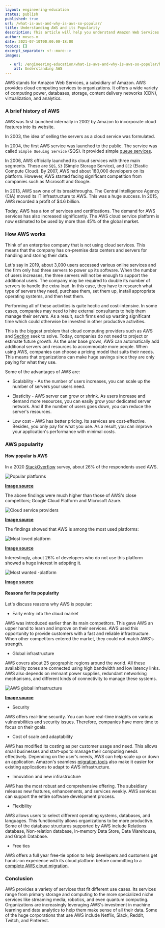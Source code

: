```yaml
---
layout: engineering-education
status: publish
published: true
url: /what-is-aws-and-why-is-aws-so-popular/
title: Understanding AWS and its Popularity
description: This article will help you understand Amazon Web Services and why it is popular. This subsidiary was founded in 2002 by Amazon to offer different cloud services to clients.
author: moses-m
date: 2021-07-10T00:00:00-18:00
topics: []
excerpt_separator: <!--more-->
images:

  - url: /engineering-education/what-is-aws-and-why-is-aws-so-popular/hero.png
    alt: Understanding AWS
---
```

AWS stands for Amazon Web Services, a subsidiary of Amazon. AWS provides cloud computing services to organizations. It offers a wide variety of computing power, databases, storage, content delivery networks (CDN), virtualization, and analytics.
<!--more-->
### A brief history of AWS
AWS was first launched internally in 2002 by Amazon to incorporate cloud features into its website.

In 2003, the idea of selling the servers as a cloud service was formulated.

In 2004, the first AWS service was launched to the public. The service was called `Simple Queuing Service` (SQS). It provided simple [queue services](https://aws.amazon.com/sqs/).

In 2006, AWS officially launched its cloud services with three main segments. These are `SQS`, `S3` (Simple Storage Service), and `EC2` (Elastic Compute Cloud). By 2007, AWS had about 180,000 developers on its platform. However, AWS started facing significant competition from companies such as Microsoft and Google.

In 2013, AWS saw one of its breakthroughs. The Central Intelligence Agency (CIA) moved its IT infrastructure to AWS. This was a huge success. In 2015, AWS recorded a profit of $4.6 billion.

Today, AWS has a ton of services and certifications. The demand for AWS services has also increased significantly. The AWS cloud service platform is now estimated to be used by more than 45% of the global market.

### How AWS works
Think of an enterprise company that is not using cloud services. This means that the company has on-premise data centers and servers for handling and storing their data. 

Let's say in 2019, about 3,000 users accessed various online services and the firm only had three servers to power up its software. When the number of users increases, the three servers will not be enough to support the additional users. The company may be required to double its number of servers to handle the extra load. In this case, they have to research what type of servers they need, purchase them, set them up, install appropriate operating systems, and then test them. 

Performing all of these activities is quite hectic and cost-intensive. In some cases, companies may need to hire external consultants to help them manage their servers. As a result, such firms end up wasting significant time which could otherwise be invested in other productive activities.

This is the biggest problem that cloud computing providers such as AWS and [Section](https://www.section.io/) seek to solve. Today, companies do not need to project or estimate future growth. As the user base grows, AWS can automatically add additional servers and resources to accommodate more people. When using AWS, companies can choose a pricing model that suits their needs. This means that organizations can make huge savings since they are only paying for what they use.

Some of the advantages of AWS are:

- Scalability - As the number of users increases, you can scale up the number of servers your users need.

- Elasticity - AWS server can grow or shrink. As users increase and demand more resources, you can easily grow your dedicated server network. And if the number of users goes down, you can reduce the server's resources.

- Low cost - AWS has better pricing. Its services are cost-effective. Besides, you only pay for what you use. As a result, you can improve your application's performance with minimal costs.

### AWS popularity

#### How popular is AWS
In a 2020 [StackOverflow](https://insights.stackoverflow.com/survey/2020) survey, about 26% of the respondents used AWS.

![Popular platforms](/engineering-education/what-is-aws-and-why-is-aws-so-popular/popular-platforms.png)

**[Image source](https://insights.stackoverflow.com/survey/2020#technology-platforms-all-respondents5)**

The above findings were much higher than those of AWS's close competitors; Google Cloud Platform and Microsoft Azure.

![Cloud service providers](/engineering-education/what-is-aws-and-why-is-aws-so-popular/cloud-service-providers.png)

**[Image source](https://insights.stackoverflow.com/survey/2020#technology-platforms-all-respondents5)**

The findings showed that AWS is among the most used platforms:

![Most loved platform](/engineering-education/what-is-aws-and-why-is-aws-so-popular/most-loved-platform.png)

**[Image source](https://insights.stackoverflow.com/survey/2020#technology-most-loved-dreaded-and-wanted-platforms-loved5)**

Interestingly, about 26% of developers who do not use this platform showed a huge interest in adopting it.

![Most wanted -platform](/engineering-education/what-is-aws-and-why-is-aws-so-popular/most-wanted-platform.png)

**[Image source](https://insights.stackoverflow.com/survey/2020#technology-most-loved-dreaded-and-wanted-platforms-wanted5)**

#### Reasons for its popularity
Let's discuss reasons why AWS is popular:

- Early entry into the cloud market 

AWS was introduced earlier than its main competitors. This gave AWS an upper hand to learn and improve on their services. AWS used this opportunity to provide customers with a fast and reliable infrastructure. When other competitors entered the market, they could not match AWS's strength.

- Global infrastructure 

AWS covers about 25 geographic regions around the world. All these availability zones are connected using high bandwidth and low latency links. AWS also depends on remnant power supplies, redundant networking mechanisms, and different kinds of connectivity to manage these systems. 

![AWS global infrastructure](/engineering-education/what-is-aws-and-why-is-aws-so-popular/aws-global-infrastructure.png)

**[Image source](https://aws.amazon.com/about-aws/global-infrastructure/)**

- Security

AWS offers real-time security. You can have real-time insights on various vulnerabilities and security issues. Therefore, companies have more time to focus on their goals.

- Cost of scale and adaptability
  
AWS has modified its costing as per customer usage and need. This allows small businesses and start-ups to manage their computing needs effectively. Depending on the user's needs, AWS can help scale up or down an application. Amazon's seamless [migration tools](https://docs.aws.amazon.com/prescriptive-guidance/latest/migration-tools/welcome.html) also make it easier for existing applications to adapt to AWS infrastructure.

- Innovation and new infrastructure

AWS has the most robust and comprehensive offering. The subsidiary releases new features, enhancements, and services weekly. AWS services can support the entire software development process.

- Flexibility

AWS allows users to select different operating systems, databases, and languages. This functionality allows organizations to be more productive. Some of the database structures supported by AWS include Relations database, Non-relation database, In-memory Data Store, Data Warehouse, and Graph Database.

- Free ties

AWS offers a full year free-tie option to help developers and customers get hands-on experience with its cloud platform before committing to a [complete AWS cloud migration](https://www.janbask.com/blog/6-considerable-factors-for-aws-migration/). 

### Conclusion
AWS provides a variety of services that fit different use cases. Its services range from primary storage and computing to the more specialized niche services like streaming media, robotics, and even quantum computing. Organizations are increasingly leveraging AWS's investment in machine learning and data analytics to help them make sense of all their data. Some of the huge corporations that use AWS include Netflix, Slack, Reddit, Twitch, and Pinterest.